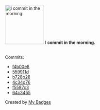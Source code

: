 <img src="https://my-badges.github.io/my-badges/morning-commits.png" alt="I commit in the morning." title="I commit in the morning." width="128">
<strong>I commit in the morning.</strong>
<br><br>

Commits:

- <a href="https://github.com/aristanetworks/j2lint/commit/f4b00e891b5c5110203e274051fbb2184b165e0b">f4b00e8</a>
- <a href="https://github.com/gmuloc/avd/commit/559911d85cdb11de00c69c8e59c6dd98bab358d5">559911d</a>
- <a href="https://github.com/gmuloc/avd/commit/b728b28cdcc4465b4559c9188af4eccddda0a157">b728b28</a>
- <a href="https://github.com/aristanetworks/j2lint/commit/4c34d7696d124c46d3714a5d0fb605fccfe4a4f7">4c34d76</a>
- <a href="https://github.com/aristanetworks/j2lint/commit/f5587c323802834d7e1d59ff619ab8fd097be01c">f5587c3</a>
- <a href="https://github.com/aristanetworks/j2lint/commit/64c34550fb518553bff7c1d21df4aab635d143cd">64c3455</a>


Created by <a href="https://github.com/my-badges/my-badges">My Badges</a>